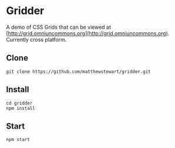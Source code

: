 # Gridder
A demo of CSS Grids that can be viewed at [http://grid.omniuncommons.org](http://grid.omniuncommons.org).  Currently cross platform.

## Clone
```
git clone https://github.com/matthewstewart/gridder.git
```

## Install
```
cd gridder
npm install
```

## Start
```
npm start
```